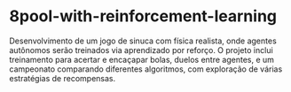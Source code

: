 # 8pool-with-reinforcement-learning
 Desenvolvimento de um jogo de sinuca com física realista, onde agentes autônomos serão treinados via aprendizado por reforço. O projeto inclui treinamento para acertar e encaçapar bolas, duelos entre agentes, e um campeonato comparando diferentes algoritmos, com exploração de várias estratégias de recompensas.
